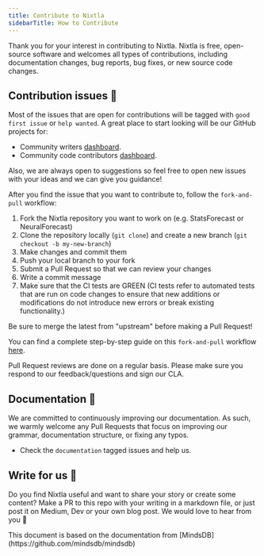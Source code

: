 ```yaml
---
title: Contribute to Nixtla 
sidebarTitle: How to Contribute
---
```


Thank you for your interest in contributing to Nixtla. Nixtla is free, open-source software and welcomes all types of contributions, including documentation changes, bug reports, bug fixes, or new source code changes. 


## Contribution issues 🔧

Most of the issues that are open for contributions will be tagged with
`good first issue` or `help wanted`. A great place to start looking will be our
GitHub projects for:

- Community writers [dashboard](https://github.com/orgs/Nixtla/projects/9).
- Community code contributors [dashboard](https://github.com/orgs/Nixtla/projects/6).

Also, we are always open to suggestions so feel free to open new issues with
your ideas and we can give you guidance!

After you find the issue that you want to contribute to, follow the
`fork-and-pull` workflow:

1. Fork the Nixtla repository you want to work on (e.g. StatsForecast or NeuralForecast)
2. Clone the repository locally (`git clone`) and create a new branch (`git checkout -b my-new-branch`)
3. Make changes and commit them
4. Push your local branch to your fork
5. Submit a Pull Request so that we can review your changes
6. Write a commit message
7. Make sure that the CI tests are GREEN  (CI tests refer to automated tests that are run on code changes to ensure that new additions or modifications do not introduce new errors or break existing functionality.)

<Note>
  Be sure to merge the latest from "upstream" before making a Pull Request!
</Note>

You can find a complete step-by-step guide on this `fork-and-pull` workflow [here](https://github.com/Nixtla/how-to-contribute-nixtlaverse).

Pull Request reviews are done on a regular basis. Please make sure you respond
to our feedback/questions and sign our CLA.

## Documentation 📖

We are committed to continuously improving our documentation. As such, we warmly welcome any Pull Requests that focus on improving our grammar, documentation structure, or fixing any typos.

- Check the `documentation` tagged issues and help us.

## Write for us 📝

Do you find Nixtla useful and want to share your story or create some content? Make a PR to this repo
with your writing in a markdown file, or just post it on Medium, Dev or your own
blog post. We would love to hear from you 💚

<Note>
 This document is based on the documentation from [MindsDB](https://github.com/mindsdb/mindsdb)
</Note>